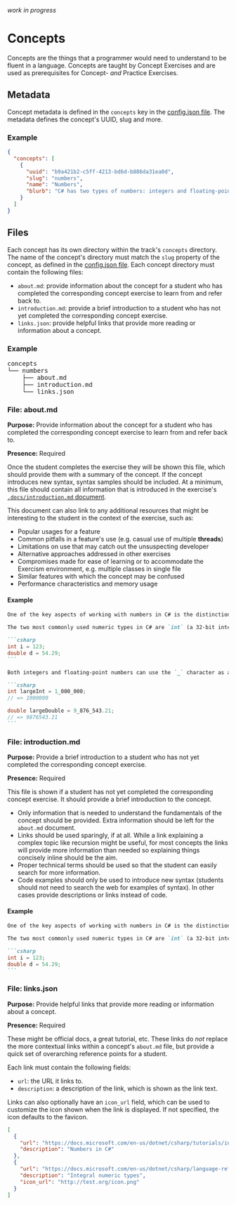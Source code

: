 _work in progress_

# Concepts

Concepts are the things that a programmer would need to understand to be fluent in a language. Concepts are taught by Concept Exercises and are used as prerequisites for Concept- _and_ Practice Exercises.

## Metadata

Concept metadata is defined in the `concepts` key in the [config.json file](./config-json.md#concepts). The metadata defines the concept's UUID, slug and more.

### Example

```json
{
  "concepts": [
    {
      "uuid": "b9a421b2-c5ff-4213-bd6d-b886da31ea0d",
      "slug": "numbers",
      "name": "Numbers",
      "blurb": "C# has two types of numbers: integers and floating-point numbers."
    }
  ]
}
```

## Files

Each concept has its own directory within the track's `concepts` directory. The name of the concept's directory must match the `slug` property of the concept, as defined in the [config.json file](./config-json.md#concept). Each concept directory must contain the following files:

- `about.md`: provide information about the concept for a student who has completed the corresponding concept exercise to learn from and refer back to.
- `introduction.md`: provide a brief introduction to a student who has not yet completed the corresponding concept exercise.
- `links.json`: provide helpful links that provide more reading or information about a concept.

### Example

<pre>
concepts
└── numbers
    ├── about.md
    ├── introduction.md
    └── links.json
</pre>

### File: about.md

**Purpose:** Provide information about the concept for a student who has completed the corresponding concept exercise to learn from and refer back to.

**Presence:** Required

Once the student completes the exercise they will be shown this file, which should provide them with a summary of the concept. If the concept introduces new syntax, syntax samples should be included. At a minimum, this file should contain all information that is introduced in the exercise's [`.docs/introduction.md` document](./concept-exercises#filedocsintroductionmd).

This document can also link to any additional resources that might be interesting to the student in the context of the exercise, such as:

- Popular usages for a feature
- Common pitfalls in a feature's use (e.g. casual use of multiple **threads**)
- Limitations on use that may catch out the unsuspecting developer
- Alternative approaches addressed in other exercises
- Compromises made for ease of learning or to accommodate the Exercism environment, e.g. multiple classes in single file
- Similar features with which the concept may be confused
- Performance characteristics and memory usage

#### Example

````markdown
One of the key aspects of working with numbers in C# is the distinction between [integers](https://docs.microsoft.com/en-us/dotnet/csharp/language-reference/builtin-types/integral-numeric-types) (numbers with no digits after the decimal separator) and [floating-point numbers](https://docs.microsoft.com/en-us/dotnet/csharp/language-reference/builtin-types/floating-point-numeric-types) (numbers with zero or more digits after the decimal separator).

The two most commonly used numeric types in C# are `int` (a 32-bit integer) and `double` (a 64-bit floating-point number).

```csharp
int i = 123;
double d = 54.29;
```

Both integers and floating-point numbers can use the `_` character as a _digit separator_, which can help when defining large numbers:

```csharp
int largeInt = 1_000_000;
// => 1000000

double largeDouble = 9_876_543.21;
// => 9876543.21
```
````

### File: introduction.md

**Purpose:** Provide a brief introduction to a student who has not yet completed the corresponding concept exercise.

**Presence:** Required

This file is shown if a student has not yet completed the corresponding concept exercise. It should provide a brief introduction to the concept.

- Only information that is needed to understand the fundamentals of the concept should be provided. Extra information should be left for the `about.md` document.
- Links should be used sparingly, if at all. While a link explaining a complex topic like recursion might be useful, for most concepts the links will provide more information than needed so explaining things concisely inline should be the aim.
- Proper technical terms should be used so that the student can easily search for more information.
- Code examples should only be used to introduce new syntax (students should not need to search the web for examples of syntax). In other cases provide descriptions or links instead of code.

#### Example

````markdown
One of the key aspects of working with numbers in C# is the distinction between integers and floating-point numbers (numbers with zero or more digits after the decimal separator).

The two most commonly used numeric types in C# are `int` (a 32-bit integer) and `double` (a 64-bit floating-point number).

```csharp
int i = 123;
double d = 54.29;
```
````

### File: links.json

**Purpose:** Provide helpful links that provide more reading or information about a concept.

**Presence:** Required

These might be official docs, a great tutorial, etc. These links do _not_ replace the more contextual links within a concept's `about.md` file, but provide a quick set of overarching reference points for a student.

Each link must contain the following fields:

- `url`: the URL it links to.
- `description`: a description of the link, which is shown as the link text.

Links can also optionally have an `icon_url` field, which can be used to customize the icon shown when the link is displayed. If not specified, the icon defaults to the favicon.

```json
[
  {
    "url": "https://docs.microsoft.com/en-us/dotnet/csharp/tutorials/intro-to-csharp/numbers-in-csharp-local",
    "description": "Numbers in C#"
  },
  {
    "url": "https://docs.microsoft.com/en-us/dotnet/csharp/language-reference/builtin-types/integral-numeric-types",
    "description": "Integral numeric types",
    "icon_url": "http://test.org/icon.png"
  }
]
```
